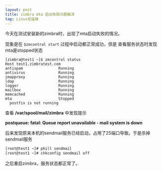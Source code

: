 ```yaml
---
layout: post
title: zimbra mta 启动失败问题解决
tag: Linux及运维
---
```


今天在测试安装新的zimbra时，出现了mta启动失败的情况。

现象是在 `$zmcontral start` 过程中启动都正常成功，但是 查看服务状态时发现mta是stopped状态

```
[zimbra@test1 ~]$ zmcontrol status
Host test1.zimbratest.com
antispam                Running
antivirus               Running
imapproxy               Running
ldap                    Running
logger                  Running
mailbox                 Running
memcached               Running
mta                     Stopped
  postfix is not running
```

查看 **/var/spool/mail/zimbra** 中发现提示

**postqueue: fatal: Queue report unavailable - mail system is down**

后来发现原来本机的sendmail服务已经启动，占用了25端口导致。于是杀掉sendmail服务

```sh
[root@test1 ~]# pkill sendmail
[root@test1 ~]# chkconfig sendmail off
```

之后重启zimbra，服务状态都正常了。
